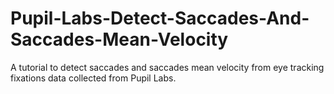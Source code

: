 # Pupil-Labs-Detect-Saccades-And-Saccades-Mean-Velocity
A tutorial to detect saccades and saccades mean velocity from eye tracking fixations data collected from Pupil Labs.
